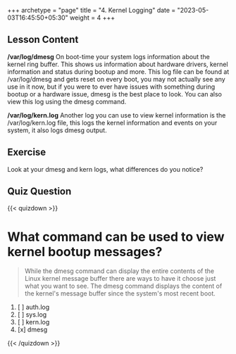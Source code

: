 +++
archetype = "page"
title = "4. Kernel Logging"
date = "2023-05-03T16:45:50+05:30"
weight = 4
+++

## Lesson Content

**/var/log/dmesg**
On boot-time your system logs information about the kernel ring buffer. This shows us information about hardware drivers, kernel information and status during bootup and more. This log file can be found at /var/log/dmesg and gets reset on every boot, you may not actually see any use in it now, but if you were to ever have issues with something during bootup or a hardware issue, dmesg is the best place to look. You can also view this log using the dmesg command. 

**/var/log/kern.log**
Another log you can use to view kernel information is the /var/log/kern.log file, this logs the kernel information and events on your system, it also logs dmesg output.

## Exercise

Look at your dmesg and kern logs, what differences do you notice?

## Quiz Question

{{< quizdown >}}

# What command can be used to view kernel bootup messages?

> While the dmesg command can display the entire contents of the Linux kernel message buffer there are ways to have it choose just what you want to see. The dmesg command displays the content of the kernel's message buffer since the system's most recent boot.

1. [ ] auth.log
2. [ ] sys.log
3. [ ] kern.log
4. [x] dmesg

{{< /quizdown >}}
